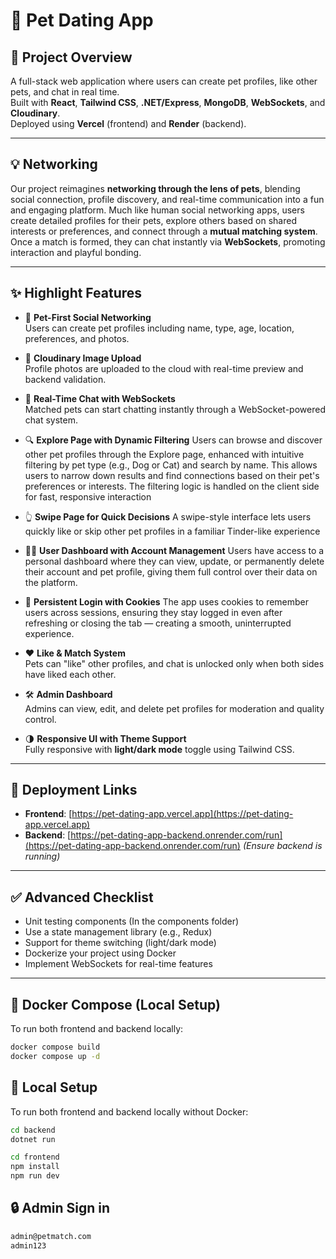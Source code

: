 # 🐾 Pet Dating App

## 👋 Project Overview

A full-stack web application where users can create pet profiles, like other pets, and chat in real time.  
Built with **React**, **Tailwind CSS**, **.NET/Express**, **MongoDB**, **WebSockets**, and **Cloudinary**.  
Deployed using **Vercel** (frontend) and **Render** (backend).

---

## 💡 Networking

Our project reimagines **networking through the lens of pets**, blending social connection, profile discovery, and real-time communication into a fun and engaging platform. Much like human social networking apps, users create detailed profiles for their pets, explore others based on shared interests or preferences, and connect through a **mutual matching system**. Once a match is formed, they can chat instantly via **WebSockets**, promoting interaction and playful bonding.

---

## ✨ Highlight Features

- 🐶 **Pet-First Social Networking**  
  Users can create pet profiles including name, type, age, location, preferences, and photos.

- 📸 **Cloudinary Image Upload**  
  Profile photos are uploaded to the cloud with real-time preview and backend validation.

- 💬 **Real-Time Chat with WebSockets**  
  Matched pets can start chatting instantly through a WebSocket-powered chat system.

- 🔍 **Explore Page with Dynamic Filtering**
  Users can browse and discover other pet profiles through the Explore page, enhanced with intuitive filtering by pet type (e.g., Dog or Cat) and search by name. This allows users to         narrow down results and find connections based on their pet's preferences or interests. The filtering logic is handled on the client side for fast, responsive interaction

- 👆 **Swipe Page for Quick Decisions**
  A swipe-style interface lets users quickly like or skip other pet profiles in a familiar Tinder-like experience

- 🧑‍💼 **User Dashboard with Account Management**
  Users have access to a personal dashboard where they can view, update, or permanently delete their account and pet profile, giving them full control over their data on the platform.

- 🍪 **Persistent Login with Cookies**
  The app uses cookies to remember users across sessions, ensuring they stay logged in even after refreshing or closing the tab — creating a smooth, uninterrupted experience.

- ❤️ **Like & Match System**  
  Pets can "like" other profiles, and chat is unlocked only when both sides have liked each other.

- 🛠 **Admin Dashboard**  
  Admins can view, edit, and delete pet profiles for moderation and quality control.

- 🌗 **Responsive UI with Theme Support**  
  Fully responsive with **light/dark mode** toggle using Tailwind CSS.

---

## 🚀 Deployment Links

- **Frontend**: [https://pet-dating-app.vercel.app](https://pet-dating-app.vercel.app)
- **Backend**: [https://pet-dating-app-backend.onrender.com/run](https://pet-dating-app-backend.onrender.com/run) _(Ensure backend is running)_

---

## ✅ Advanced Checklist

- Unit testing components (In the components folder)
- Use a state management library (e.g., Redux)
- Support for theme switching (light/dark mode)
- Dockerize your project using Docker
- Implement WebSockets for real-time features

---

## 🐳 Docker Compose (Local Setup)

To run both frontend and backend locally:

```bash
docker compose build
docker compose up -d
```

## 🔌 Local Setup

To run both frontend and backend locally without Docker:

```bash
cd backend
dotnet run

cd frontend
npm install
npm run dev
```

## 🔒 Admin Sign in

```bash
admin@petmatch.com
admin123
```
